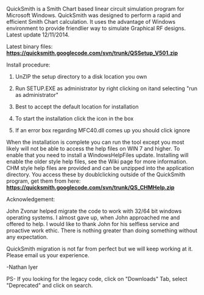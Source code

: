 QuickSmith is a Smith Chart based linear circuit simulation program for Microsoft Windows. QuickSmith was designed to perform a rapid and efficient Smith Chart calculation. It uses the advantage of Windows environment to provide friendlier way to simulate Graphical RF designs.  Latest update 12/11/2014.

Latest binary files:
**https://quicksmith.googlecode.com/svn/trunk/QSSetup_V501.zip**

Install procedure:

1) UnZIP the setup directory to a disk location you own

2) Run SETUP.EXE as administrator by right clicking on itand selecting "run as administrator"

3) Best to accept the default location for installation

4) To start the installation click the icon in the box

5) If an error box regarding MFC40.dll comes up you should click ignore


When the installation is complete you can run the tool except you
most likely will not be able to access the help files on WIN 7 and higher.
To enable that you need to install a WindowsHelpFiles update.
Installing will enable the older style help files, see the Wiki page for more information.
CHM style help files are provided and can be unzipped into the application directory.  You access these by doublclicking outside of the QuickSmith program, get them from here:
**https://quicksmith.googlecode.com/svn/trunk/QS_CHMHelp.zip**

Acknowledgement:

John Zvonar helped migrate the code to work with 32/64 bit windows operating systems.
I almost gave up, when John approached me and offered to help.
I would like to thank John for his selfless service and proactive work ethic. There is nothing greater than doing something without any expectation.

QuickSmith migration is not far from perfect but we will keep working at it. Please email us your experience.

-Nathan Iyer

PS- If you looking for the legacy code, click on "Downloads" Tab, select "Deprecated" and click on search.



